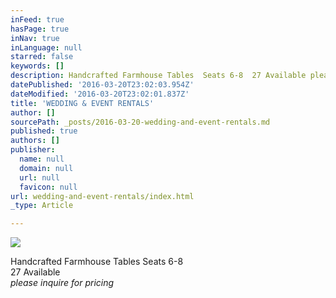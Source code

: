 ```yaml
---
inFeed: true
hasPage: true
inNav: true
inLanguage: null
starred: false
keywords: []
description: Handcrafted Farmhouse Tables  Seats 6-8  27 Available please inquire for pricing
datePublished: '2016-03-20T23:02:03.954Z'
dateModified: '2016-03-20T23:02:01.837Z'
title: 'WEDDING & EVENT RENTALS'
author: []
sourcePath: _posts/2016-03-20-wedding-and-event-rentals.md
published: true
authors: []
publisher:
  name: null
  domain: null
  url: null
  favicon: null
url: wedding-and-event-rentals/index.html
_type: Article

---
```

![](https://the-grid-user-content.s3-us-west-2.amazonaws.com/a3a40ccb-211a-486e-bf38-d4fefa1aaa24.jpg)

Handcrafted Farmhouse Tables Seats 6-8   
27 Available   
_please inquire for pricing_